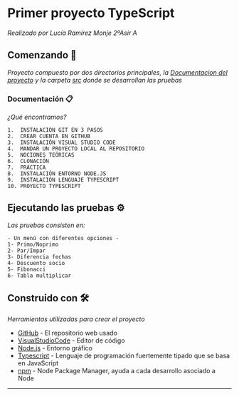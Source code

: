 # Primer proyecto TypeScript

_Realizado por Lucía Ramírez Monje 2ºAsir A_

## Comenzando 🚀

_Proyecto compuesto por dos directorios principales, la [Documentacion del proyecto](https://github.com/ramirezmonjelucia2/Proyecto02/blob/main/doc/Documentacion%20TypeScript.pdf) y la carpeta [src](https://github.com/ramirezmonjelucia2/Proyecto02/tree/main/src) donde se desarrollan las pruebas_


### Documentación 📋

_¿Qué encontramos?_

```
1.	INSTALACIÓN GIT EN 3 PASOS
2.	CREAR CUENTA EN GITHUB
3.	INSTALACIÓN VISUAL STUDIO CODE 
4.	MANDAR UN PROYECTO LOCAL AL REPOSITORIO
5.	NOCIONES TEÓRICAS
6.	CLONACIÓN
7.	PRÁCTICA
8.	INSTALACIÓN ENTORNO NODE.JS  
9.	INSTALACIÓN LENGUAJE TYPESCRIPT  
10.	PROYECTO TYPESCRIPT  
```

## Ejecutando las pruebas ⚙️

_Las pruebas consisten en:_
```
- Un menú con diferentes opciones -
1- Primo/Noprimo
2- Par/Impar    
3- Diferencia fechas
4- Descuento socio
5- Fibonacci
6- Tabla multiplicar

```


## Construido con 🛠️

_Herramientas utilizadas para crear el proyecto_

* [GitHub](https://github.com/) - El repositorio web usado
* [VisualStudioCode](https://code.visualstudio.com/) - Editor de código
* [Node.js](https://nodejs.org/es/) - Entorno gráfico
* [Typescript](https://www.typescriptlang.org/) - Lenguaje de programación fuertemente tipado que se basa en JavaScript
* [npm](https://www.npmjs.com/) -  Node Package Manager, ayuda a cada desarrollo asociado a Node



---
